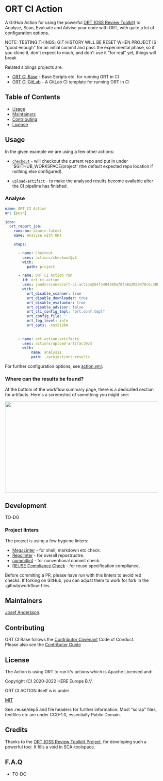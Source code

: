 <!--
SPDX-FileCopyrightText: 2022 Josef Andersson

SPDX-License-Identifier: CC0-1.0
-->

# ORT CI Action

A GitHub Action for using the powerful [ORT (OSS Review Toolkit)](https://github.com/oss-review-toolkit/ort) to Analyse, Scan, Evaluate and Advise your code with ORT, with quite a lot of configuration options.

NOTE: TESTING THINGS; GIT HISTORY WILL BE RESET WHEN PROJECT IS "good enough" for an initial commit and pass the experimental phase, so if you clone it, don't expect to much, and don't use it "for real" yet, things will break

Related siblings projects are:

- [ORT CI Base](https://github.com/janderssonse/ort-ci-base) - Base Scripts etc. for running ORT in CI
- [ORT CI GitLab](https://github.com/janderssonse/ort-ci-gitlab) - A GitLab CI template for running ORT in CI

## Table of Contents

- [Usage](#usage)
- [Maintainers](#maintainers)
- [Contributing](#contributing)
- [License](#license)

## Usage

In the given example we are using a few other actions:

* [`checkout`](https://github.com/actions/checkout) - will checkout the current repo and put in under '$GITHUB_WORKSPACE/project' (the default expected repo location if nothing else configured).


* [`upload-artifact`](https://github.com/actions/upload-artifact) - to make the analysed results become available after the CI pipeline has finished.

### Analyse

```yaml
name: ORT CI Action
on: [push]

jobs:
  ort_report_job:
    runs-on: ubuntu-latest
    name: Analyse with ORT

    steps:

      - name: Checkout
        uses: actions/checkout@v3
        with:
          path: project

      - name: ORT CI Action run
        id: ort-ci-action
        uses: janderssonse/ort-ci-action@84fb404388a78fa8a2059470c6c38bec98c648f4
        with:
          ort_disable_scanner: true
          ort_disable_downloader: true
          ort_disable_evaluator: true
          ort_disable_advisor: false
          ort_cli_config_tmpl: "ort.conf.tmpl"
          ort_config_file: ''
          ort_log_level: info
          ort_opts: -Xmx5120m
        
       
      - name: ort-action-artifacts
        uses: actions/upload-artifact@v3
        with:
            name: analysis
            path: ./project/ort-results
```

For further configuration options, see [action.yml](action.yml).

### Where can the results be found?

At the bottom of the workflow summary page, there is a dedicated section for artifacts. Here's a screenshot of something you might see:

<img src="https://user-images.githubusercontent.com/37870813/164996952-e1a6c353-fe52-4a43-a578-e9a9c3b1f861.png" width="700" height="300">

## Development

TO-DO

### Project linters

The project is using a few hygiene linters:

- [MegaLinter](https://megalinter.github.io/latest/) - for shell, markdown etc check.
- [Repolinter](https://github.com/todogroup/repolinter) - for overall repostructre.
- [commitlint](https://github.com/conventional-changelog/commitlint) - for conventional commit check.
- [REUSE Compliance Check](https://github.com/fsfe/reuse-action) - for reuse specification compliance.

Before commiting a PR, please have run with this linters to avoid red checks. If forking on GitHub, you can adjust them to work for fork in the .github/workflow-files.

## Maintainers

[Josef Andersson](https://github.com/janderssonse).

## Contributing

ORT CI Base follows the [Contributor Covenant](http://contributor-covenant.org/version/1/3/0/) Code of Conduct.  
Please also see the [Contributor Guide](docs/CONTRIBUTING.adoc)


## License


The Action is using ORT to run it's actions which is Apache Licensed and:

Copyright (C) 2020-2022 HERE Europe B.V.

ORT CI ACTION itself is is under

[MIT](LICENSE)

See .reuse/dep5 and file headers for further information.
Most "scrap" files, textfiles etc are under CC0-1.0, essentially Public Domain.

## Credits

Thanks to the [ORT (OSS Review Toolkit) Project](https://github.com/oss-review-toolkit/ort), for developing such a powerful tool. It fills a void in SCA-toolspace.

## F.A.Q

* TO-DO


